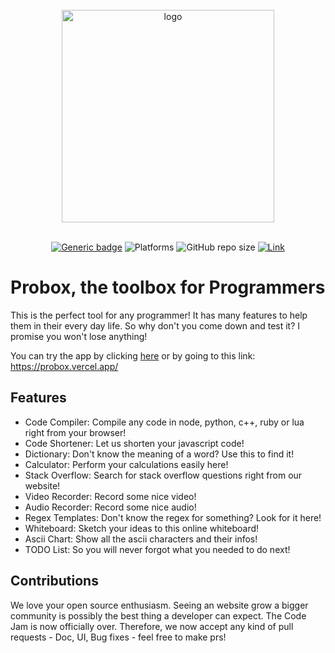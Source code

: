 <br>

<div align="center">
  <img src="https://cdn.discordapp.com/attachments/794361254881525813/805153976847695922/icon.png" width="340" height="340" alt="logo">

  <br>
  <br>

[![Generic badge](https://img.shields.io/badge/CodeJam-Timathon-orange.svg)](https://twtcodejam.net/) ![Platforms](https://raster.shields.io/badge/Platform-Web%20Browser-blue.png) ![GitHub repo size](https://img.shields.io/github/repo-size/TWT-Code-Jam-FAST/Probox) [![Link](https://img.shields.io/badge/Link-https://probox.vercel.app-orange.svg)](https://probox.vercel.app)

</div>

# Probox, the toolbox for Programmers

This is the perfect tool for any programmer! It has many features to help them in their every day life.
So why don't you come down and test it? I promise you won't lose anything!

You can try the app by clicking [here](https://probox.vercel.app/) or by going to this link:
https://probox.vercel.app/

## Features

- Code Compiler: Compile any code in node, python, c++, ruby or lua right from your browser!
- Code Shortener: Let us shorten your javascript code!
- Dictionary: Don't know the meaning of a word? Use this to find it!
- Calculator: Perform your calculations easily here!
- Stack Overflow: Search for stack overflow questions right from our website!
- Video Recorder: Record some nice video!
- Audio Recorder: Record some nice audio!
- Regex Templates: Don't know the regex for something? Look for it here!
- Whiteboard: Sketch your ideas to this online whiteboard!
- Ascii Chart: Show all the ascii characters and their infos!
- TODO List: So you will never forgot what you needed to do next!

## Contributions

We love your open source enthusiasm. Seeing an website grow a bigger community is possibly the best thing a developer can expect.
The Code Jam is now officially over. Therefore, we now accept any kind of pull requests - Doc, UI, Bug fixes - feel free to make prs!
